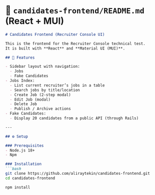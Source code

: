 

# 📌 `candidates-frontend/README.md` (React + MUI)

```markdown
# Candidates Frontend (Recruiter Console UI)

This is the frontend for the Recruiter Console technical test.  
It is built with **React** and **Material UI (MUI)**.

## 🚀 Features

- Sidebar layout with navigation:
  - Jobs
  - Fake Candidates
- Jobs Index:
  - List current recruiter’s jobs in a table
  - Search jobs by title/location
  - Create Job (2-step modal)
  - Edit Job (modal)
  - Delete Job
  - Publish / Archive actions
- Fake Candidates:
  - Display 20 candidates from a public API (through Rails)

---

## ⚙️ Setup

### Prerequisites
- Node.js 18+
- Npm

### Installation
```bash
git clone https://github.com/aliraytekin/candidates-frontend.git
cd candidates-frontend

npm install